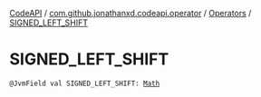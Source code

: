 [CodeAPI](../../index.md) / [com.github.jonathanxd.codeapi.operator](../index.md) / [Operators](index.md) / [SIGNED_LEFT_SHIFT](.)

# SIGNED_LEFT_SHIFT

`@JvmField val SIGNED_LEFT_SHIFT: `[`Math`](../-operator/-math/index.md)